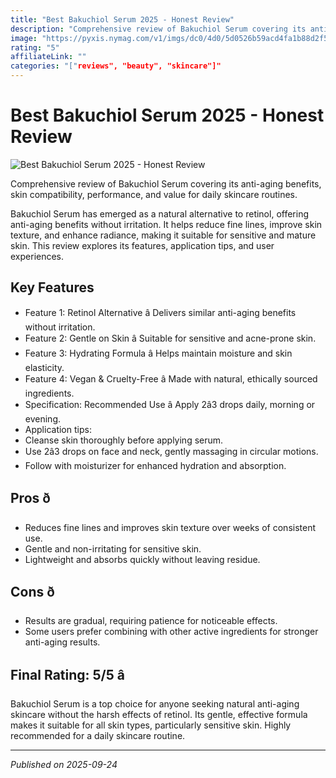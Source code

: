 ```yaml
---
title: "Best Bakuchiol Serum 2025 - Honest Review"
description: "Comprehensive review of Bakuchiol Serum covering its anti-aging benefits, skin compatibility, performance, and value for daily skincare routines."
image: "https://pyxis.nymag.com/v1/imgs/dc0/4d0/5d0526b59acd4fa1b88d2f5eedd354de72-bakuchiol-herbivore.jpg"
rating: "5"
affiliateLink: ""
categories: "["reviews", "beauty", "skincare"]"
---
```


# Best Bakuchiol Serum 2025 - Honest Review

![Best Bakuchiol Serum 2025 - Honest Review](https://pyxis.nymag.com/v1/imgs/dc0/4d0/5d0526b59acd4fa1b88d2f5eedd354de72-bakuchiol-herbivore.jpg)

 Comprehensive review of Bakuchiol Serum covering its anti-aging benefits, skin compatibility, performance, and value for daily skincare routines.

Bakuchiol Serum has emerged as a natural alternative to retinol, offering anti-aging benefits without irritation. It helps reduce fine lines, improve skin texture, and enhance radiance, making it suitable for sensitive and mature skin. This review explores its features, application tips, and user experiences.


## Key Features

- Feature 1: Retinol Alternative â Delivers similar anti-aging benefits without irritation.
- Feature 2: Gentle on Skin â Suitable for sensitive and acne-prone skin.
- Feature 3: Hydrating Formula â Helps maintain moisture and skin elasticity.
- Feature 4: Vegan & Cruelty-Free â Made with natural, ethically sourced ingredients.
- Specification: Recommended Use â Apply 2â3 drops daily, morning or evening.
- Application tips:
- Cleanse skin thoroughly before applying serum.
- Use 2â3 drops on face and neck, gently massaging in circular motions.
- Follow with moisturizer for enhanced hydration and absorption.



## Pros ð

- Reduces fine lines and improves skin texture over weeks of consistent use.
- Gentle and non-irritating for sensitive skin.
- Lightweight and absorbs quickly without leaving residue.



## Cons ð

- Results are gradual, requiring patience for noticeable effects.
- Some users prefer combining with other active ingredients for stronger anti-aging results.


## Final Rating: 5/5 â­

Bakuchiol Serum is a top choice for anyone seeking natural anti-aging skincare without the harsh effects of retinol. Its gentle, effective formula makes it suitable for all skin types, particularly sensitive skin. Highly recommended for a daily skincare routine.



---

*Published on 2025-09-24*